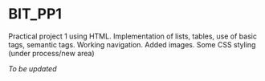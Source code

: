 # BIT_PP1

Practical project 1 using HTML.
Implementation of lists, tables, use of basic tags, semantic tags.
Working navigation.
Added images.
Some CSS styling (under process/new area)

*To be updated*
